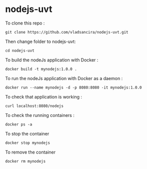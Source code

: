 # nodejs-uvt


To  clone this repo :

`git clone https://github.com/vladsancira/nodejs-uvt.git`

Then change folder to nodejs-uvt:

`cd nodejs-uvt`

To build the nodeJs application with Docker :

`docker build -t mynodejs:1.0.0 .`

To run the nodeJs application with Docker as a daemon :

`docker run --name mynodejs -d -p 8080:8080 -it mynodejs:1.0.0`

To check that application is working :

`curl localhost:8080/nodejs` 

To check the running containers :

`docker ps -a`

To stop the container 

`docker stop mynodejs`

To remove the container 

`docker rm mynodejs`
